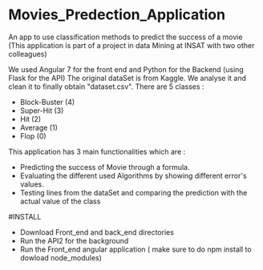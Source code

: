 # Movies_Predection_Application
An app to use classification methods to predict the success of a movie 
(This application is part of a project in data Mining at INSAT with two other colleagues) 

We used Angular 7 for the front end and Python for the Backend (using Flask for the API)
The original dataSet is from Kaggle. We analyse it and clean it to finally obtain "dataset.csv".
There are 5 classes :
  * Block-Buster (4)
  * Super-Hit (3)
  * Hit (2)
  * Average (1)
  * Flop (0)
  
This application has 3 main functionalities which are :
  - Predicting  the success of Movie through a formula.
  - Evaluating the different used Algorithms by showing different error's values.
  - Testing lines from the dataSet and comparing the prediction  with the actual value of the class

#INSTALL

 * Download Front_end and back_end directories 
 * Run the API2 for the background
 * Run the Front_end angular application ( make sure to do npm install to dowload node_modules)
